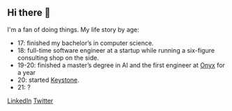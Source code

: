 ## Hi there 👋

I'm a fan of doing things. My life story by age:
- 17: finished my bachelor’s in computer science.
- 18: full-time software engineer at a startup while running a six-figure consulting shop on the side.
- 19-20: finished a master’s degree in AI and the first engineer at [Onyx](onyx.app) for a year 
- 20: started [Keystone](https://withkeystone.com).
- 21: ?

[LinkedIn](https://www.linkedin.com/in/pablo-hansen/) [Twitter](https://x.com/thepablohansen)

<!--
**pablonyx/pablonyx** is a ✨ _special_ ✨ repository because its `README.md` (this file) appears on your GitHub profile.

Here are some ideas to get you started:

- 🔭 I’m currently working on ...
- 🌱 I’m currently learning ...
- 👯 I’m looking to collaborate on ...
- 🤔 I’m looking for help with ...
- 💬 Ask me about ...
- 📫 How to reach me: ...
- 😄 Pronouns: ...
- ⚡ Fun fact: ...
-->
